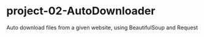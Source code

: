 # project-02-AutoDownloader
Auto download files from a given website, using BeautifulSoup and Request
